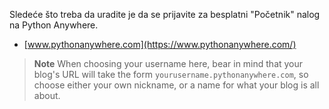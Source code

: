 Sledeće što treba da uradite je da se prijavite za besplatni "Početnik" nalog na Python Anywhere.

* [www.pythonanywhere.com](https://www.pythonanywhere.com/)

> **Note** When choosing your username here, bear in mind that your blog's URL will take the form `yourusername.pythonanywhere.com`, so choose either your own nickname, or a name for what your blog is all about.